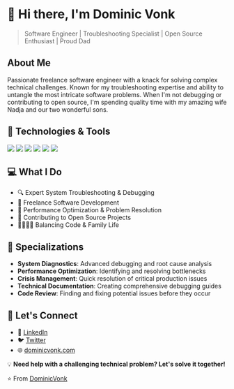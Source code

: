 # 👋 Hi there, I'm Dominic Vonk

> Software Engineer | Troubleshooting Specialist | Open Source Enthusiast | Proud Dad

## About Me

Passionate freelance software engineer with a knack for solving complex technical challenges. Known for my troubleshooting expertise and ability to untangle the most intricate software problems. When I'm not debugging or contributing to open source, I'm spending quality time with my amazing wife Nadja and our two wonderful sons.

## 🔧 Technologies & Tools

![](https://img.shields.io/badge/-JavaScript-F7DF1E?style=flat-square&logo=javascript&logoColor=black)
![](https://img.shields.io/badge/-TypeScript-3178C6?style=flat-square&logo=typescript&logoColor=white)
![](https://img.shields.io/badge/-React-61DAFB?style=flat-square&logo=react&logoColor=black)
![](https://img.shields.io/badge/-Node.js-339933?style=flat-square&logo=node.js&logoColor=white)
![](https://img.shields.io/badge/-Git-F05032?style=flat-square&logo=git&logoColor=white)
![](https://img.shields.io/badge/-VS%20Code-007ACC?style=flat-square&logo=visual-studio-code&logoColor=white)

## 💻 What I Do

- 🔍 Expert System Troubleshooting & Debugging
- 🚀 Freelance Software Development
- 🐛 Performance Optimization & Problem Resolution
- 🌱 Contributing to Open Source Projects
- 👨‍👩‍👦‍👦 Balancing Code & Family Life

## 🎯 Specializations

- **System Diagnostics**: Advanced debugging and root cause analysis
- **Performance Optimization**: Identifying and resolving bottlenecks
- **Crisis Management**: Quick resolution of critical production issues
- **Technical Documentation**: Creating comprehensive debugging guides
- **Code Review**: Finding and fixing potential issues before they occur

## 🤝 Let's Connect

- 💼 [LinkedIn](https://linkedin.com/in/DominicVonk)
- 🐦 [Twitter](https://twitter.com/DominicVonk)
- 🌐 [dominicvonk.com](https://dominicvonk.com)

💡 **Need help with a challenging technical problem? Let's solve it together!**

⭐️ From [DominicVonk](https://github.com/DominicVonk)
